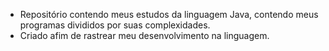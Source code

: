 * Repositório contendo meus estudos da linguagem Java, contendo meus programas divididos por suas complexidades.
* Criado afim de rastrear meu desenvolvimento na linguagem.

